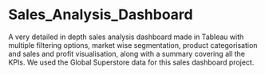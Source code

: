 # Sales_Analysis_Dashboard
A very detailed in depth sales analysis dashboard made in Tableau with multiple filtering options, market wise segmentation, product categorisation and sales and profit visualisation, along with a summary covering all the KPIs.
We used the Global Superstore data for this sales dashboard project.
